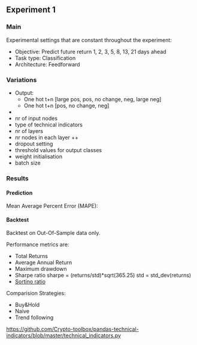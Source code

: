 ## Experiment 1
### Main
Experimental settings that are constant throughout the experiment:  
* Objective: Predict future return 1, 2, 3, 5, 8, 13, 21 days ahead
* Task type: Classification
* Architecture: Feedforward

### Variations
* Output: 
  * One hot t+n [large pos, pos, no change, neg, large neg]
  * One hot t+n [pos, no change, neg]
* 
* nr of input nodes
* type of technical indicators 
* nr of layers
* nr nodes in each layer ++
* dropout setting
* threshold values for output classes
* weight initialisation
* batch size

### Results
#### Prediction
Mean Average Percent Error (MAPE):

#### Backtest
Backtest on Out-Of-Sample data only. 

Performance metrics are:
* Total Returns
* Average Annual Return
* Maximum drawdown
* Sharpe ratio
 sharpe = (returns/std)*sqrt(365.25)
 std = std_dev(returns) 
* [Sortino ratio](https://github.com/PacktPublishing/PythonDataAnalysisCookbook/blob/master/Chapter%207/calmar_sortino.ipynb)

Comparision Strategies:
* Buy&Hold
* Naive
* Trend following


https://github.com/Crypto-toolbox/pandas-technical-indicators/blob/master/technical_indicators.py
